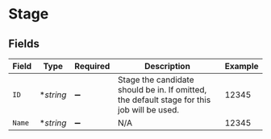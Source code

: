 # Stage


## Fields

| Field                                                                                      | Type                                                                                       | Required                                                                                   | Description                                                                                | Example                                                                                    |
| ------------------------------------------------------------------------------------------ | ------------------------------------------------------------------------------------------ | ------------------------------------------------------------------------------------------ | ------------------------------------------------------------------------------------------ | ------------------------------------------------------------------------------------------ |
| `ID`                                                                                       | **string*                                                                                  | :heavy_minus_sign:                                                                         | Stage the candidate should be in. If omitted, the default stage for this job will be used. | 12345                                                                                      |
| `Name`                                                                                     | **string*                                                                                  | :heavy_minus_sign:                                                                         | N/A                                                                                        | 12345                                                                                      |